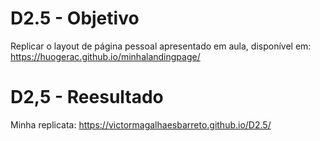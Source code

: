# D2.5 - Objetivo

Replicar o layout de página pessoal apresentado em aula, disponível em: https://huogerac.github.io/minhalandingpage/


# D2,5 - Reesultado

Minha replicata: https://victormagalhaesbarreto.github.io/D2.5/
